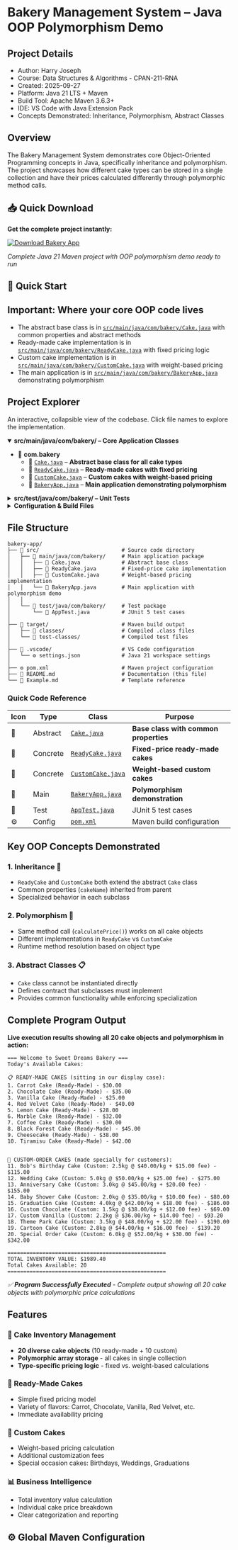 # Bakery Management System – Java OOP Polymorphism Demo

## Project Details
- Author: Harry Joseph
- Course: Data Structures & Algorithms - CPAN-211-RNA
- Created: 2025-09-27
- Platform: Java 21 LTS + Maven
- Build Tool: Apache Maven 3.6.3+
- IDE: VS Code with Java Extension Pack
- Concepts Demonstrated: Inheritance, Polymorphism, Abstract Classes

## Overview
The Bakery Management System demonstrates core Object-Oriented Programming concepts in Java, specifically inheritance and polymorphism. The project showcases how different cake types can be stored in a single collection and have their prices calculated differently through polymorphic method calls.

## 📥 Quick Download

**Get the complete project instantly:**

[![Download Bakery App](https://img.shields.io/badge/Download-bakery--appZip.zip-blue?style=for-the-badge&logo=download)](https://github.com/Hjoseph777/bakery-app/releases/download/v1/bakery-appZip.zip)

*Complete Java 21 Maven project with OOP polymorphism demo ready to run*

## 🍰 Quick Start

## Important: Where your core OOP code lives
- The abstract base class is in [`src/main/java/com/bakery/Cake.java`](src/main/java/com/bakery/Cake.java) with common properties and abstract methods
- Ready-made cake implementation is in [`src/main/java/com/bakery/ReadyCake.java`](src/main/java/com/bakery/ReadyCake.java) with fixed pricing logic
- Custom cake implementation is in [`src/main/java/com/bakery/CustomCake.java`](src/main/java/com/bakery/CustomCake.java) with weight-based pricing
- The main application is in [`src/main/java/com/bakery/BakeryApp.java`](src/main/java/com/bakery/BakeryApp.java) demonstrating polymorphism

## Project Explorer
An interactive, collapsible view of the codebase. Click file names to explore the implementation.

<details open>
   <summary><strong>src/main/java/com/bakery/ – Core Application Classes</strong></summary>

   - 📁 <strong>com.bakery</strong>
      - 🍰 [`Cake.java`](src/main/java/com/bakery/Cake.java) – **Abstract base class for all cake types**
      - 🧁 [`ReadyCake.java`](src/main/java/com/bakery/ReadyCake.java) – **Ready-made cakes with fixed pricing**
      - 🎂 [`CustomCake.java`](src/main/java/com/bakery/CustomCake.java) – **Custom cakes with weight-based pricing**
      - 🏪 [`BakeryApp.java`](src/main/java/com/bakery/BakeryApp.java) – **Main application demonstrating polymorphism**
</details>

<details>
   <summary><strong>src/test/java/com/bakery/ – Unit Tests</strong></summary>

   - 📁 <strong>test/com.bakery</strong>
      - 🧪 [`AppTest.java`](src/test/java/com/bakery/AppTest.java) – JUnit 5 test cases
</details>

<details>
   <summary><strong>Configuration & Build Files</strong></summary>

   - ⚙️ [`pom.xml`](pom.xml) – Maven configuration with Java 21 setup
   - 📁 <strong>target/</strong> – Compiled classes and build artifacts
   - 📁 <strong>.vscode/</strong> – VS Code workspace settings
</details>

## File Structure

```text
bakery-app/
├── 📁 src/                          # Source code directory
│   ├── 📁 main/java/com/bakery/     # Main application package
│   │   ├── 🍰 Cake.java             # Abstract base class
│   │   ├── 🧁 ReadyCake.java        # Fixed-price cake implementation
│   │   ├── 🎂 CustomCake.java       # Weight-based pricing implementation
│   │   └── 🏪 BakeryApp.java        # Main application with polymorphism demo
│   │
│   └── 📁 test/java/com/bakery/     # Test package
│       └── 🧪 AppTest.java          # JUnit 5 test cases
│
├── 📁 target/                       # Maven build output
│   ├── 📁 classes/                  # Compiled .class files
│   └── 📁 test-classes/             # Compiled test files
│
├── 📁 .vscode/                      # VS Code configuration
│   └── ⚙️ settings.json             # Java 21 workspace settings
│
├── ⚙️ pom.xml                       # Maven project configuration
├── 📝 README.md                     # Documentation (this file)
└── 📄 Example.md                    # Template reference
```

### Quick Code Reference
| Icon | Type | Class | Purpose |
|------|------|-------|---------|
| 🍰 | Abstract | [`Cake.java`](src/main/java/com/bakery/Cake.java) | **Base class with common properties** |
| 🧁 | Concrete | [`ReadyCake.java`](src/main/java/com/bakery/ReadyCake.java) | **Fixed-price ready-made cakes** |
| 🎂 | Concrete | [`CustomCake.java`](src/main/java/com/bakery/CustomCake.java) | **Weight-based custom cakes** |
| 🏪 | Main | [`BakeryApp.java`](src/main/java/com/bakery/BakeryApp.java) | **Polymorphism demonstration** |
| 🧪 | Test | [`AppTest.java`](src/test/java/com/bakery/AppTest.java) | JUnit 5 test cases |
| ⚙️ | Config | [`pom.xml`](pom.xml) | Maven build configuration |

## Key OOP Concepts Demonstrated

### 1. **Inheritance** 🔗
- `ReadyCake` and `CustomCake` both extend the abstract `Cake` class
- Common properties (`cakeName`) inherited from parent
- Specialized behavior in each subclass

### 2. **Polymorphism** 🔄
- Same method call (`calculatePrice()`) works on all cake objects
- Different implementations in `ReadyCake` vs `CustomCake`
- Runtime method resolution based on object type

### 3. **Abstract Classes** 📋
- `Cake` class cannot be instantiated directly
- Defines contract that subclasses must implement
- Provides common functionality while enforcing specialization

## Complete Program Output

**Live execution results showing all 20 cake objects and polymorphism in action:**

```
=== Welcome to Sweet Dreams Bakery ===
Today's Available Cakes:

📋 READY-MADE CAKES (sitting in our display case):
1. Carrot Cake (Ready-Made) - $30.00
2. Chocolate Cake (Ready-Made) - $35.00
3. Vanilla Cake (Ready-Made) - $25.00
4. Red Velvet Cake (Ready-Made) - $40.00
5. Lemon Cake (Ready-Made) - $28.00
6. Marble Cake (Ready-Made) - $32.00
7. Coffee Cake (Ready-Made) - $30.00
8. Black Forest Cake (Ready-Made) - $45.00
9. Cheesecake (Ready-Made) - $38.00
10. Tiramisu Cake (Ready-Made) - $42.00


🎂 CUSTOM-ORDER CAKES (made specially for customers):
11. Bob's Birthday Cake (Custom: 2.5kg @ $40.00/kg + $15.00 fee) - $115.00
12. Wedding Cake (Custom: 5.0kg @ $50.00/kg + $25.00 fee) - $275.00
13. Anniversary Cake (Custom: 3.0kg @ $45.00/kg + $20.00 fee) - $155.00
14. Baby Shower Cake (Custom: 2.0kg @ $35.00/kg + $10.00 fee) - $80.00
15. Graduation Cake (Custom: 4.0kg @ $42.00/kg + $18.00 fee) - $186.00
16. Custom Chocolate (Custom: 1.5kg @ $38.00/kg + $12.00 fee) - $69.00
17. Custom Vanilla (Custom: 2.2kg @ $36.00/kg + $14.00 fee) - $93.20
18. Theme Park Cake (Custom: 3.5kg @ $48.00/kg + $22.00 fee) - $190.00
19. Cartoon Cake (Custom: 2.8kg @ $44.00/kg + $16.00 fee) - $139.20
20. Special Order Cake (Custom: 6.0kg @ $52.00/kg + $30.00 fee) - $342.00

==================================================
TOTAL INVENTORY VALUE: $1989.40
Total Cakes Available: 20
==================================================
```

*✅ **Program Successfully Executed** - Complete output showing all 20 cake objects with polymorphic price calculations*

## Features

### 🍰 Cake Inventory Management
- **20 diverse cake objects** (10 ready-made + 10 custom)
- **Polymorphic array storage** - all cakes in single collection
- **Type-specific pricing logic** - fixed vs. weight-based calculations

### 🧁 Ready-Made Cakes
- Simple fixed pricing model
- Variety of flavors: Carrot, Chocolate, Vanilla, Red Velvet, etc.
- Immediate availability pricing

### 🎂 Custom Cakes
- Weight-based pricing calculation
- Additional customization fees
- Special occasion cakes: Birthdays, Weddings, Graduations

### 📊 Business Intelligence
- Total inventory value calculation
- Individual cake price breakdown
- Clear categorization and reporting

## ⚙️ Global Maven Configuration